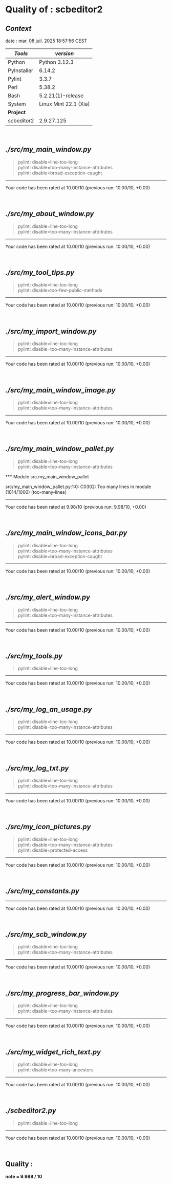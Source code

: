 # **Quality of :** **scbeditor2**

## *Context*

date :  mar. 08 juil. 2025 18:57:56 CEST

| *Tools* | *version* |
| -------------- | -------------------------------- |
| Python | Python 3.12.3 |
| PyInstaller | 6.14.2 |
| Pylint | 3.3.7 |
| Perl | 5.38.2 |
| Bash | 5.2.21(1)-release |
| System | Linux Mint 22.1 (Xia) |
| **Project** |  |
| scbeditor2 | 2.9.27.125 |

&nbsp;

## *./src/my_main_window.py*

> pylint: disable=line-too-long  
> pylint: disable=too-many-instance-attributes  
> pylint: disable=broad-exception-caught  
  
--------------------------------------------------------------------
Your code has been rated at 10.00/10 (previous run: 10.00/10, +0.00)

&nbsp;

## *./src/my_about_window.py*

> pylint: disable=line-too-long  
> pylint: disable=too-many-instance-attributes  
  
--------------------------------------------------------------------
Your code has been rated at 10.00/10 (previous run: 10.00/10, +0.00)

&nbsp;

## *./src/my_tool_tips.py*

> pylint: disable=line-too-long  
> pylint: disable=too-few-public-methods  
  
--------------------------------------------------------------------
Your code has been rated at 10.00/10 (previous run: 10.00/10, +0.00)

&nbsp;

## *./src/my_import_window.py*

> pylint: disable=line-too-long  
> pylint: disable=too-many-instance-attributes  
  
--------------------------------------------------------------------
Your code has been rated at 10.00/10 (previous run: 10.00/10, +0.00)

&nbsp;

## *./src/my_main_window_image.py*

> pylint: disable=line-too-long  
> pylint: disable=too-many-instance-attributes  
  
--------------------------------------------------------------------
Your code has been rated at 10.00/10 (previous run: 10.00/10, +0.00)

&nbsp;

## *./src/my_main_window_pallet.py*

> pylint: disable=line-too-long  
> pylint: disable=too-many-instance-attributes  
  
*** Module src.my_main_window_pallet  

src/my_main_window_pallet.py:1:0: C0302: Too many lines in module (1014/1000) (too-many-lines)

------------------------------------------------------------------
Your code has been rated at 9.98/10 (previous run: 9.98/10, +0.00)

&nbsp;

## *./src/my_main_window_icons_bar.py*

> pylint: disable=line-too-long  
> pylint: disable=too-many-instance-attributes  
> pylint: disable=broad-exception-caught  
  
--------------------------------------------------------------------
Your code has been rated at 10.00/10 (previous run: 10.00/10, +0.00)

&nbsp;

## *./src/my_alert_window.py*

> pylint: disable=line-too-long  
> pylint: disable=too-many-instance-attributes  
  
--------------------------------------------------------------------
Your code has been rated at 10.00/10 (previous run: 10.00/10, +0.00)

&nbsp;

## *./src/my_tools.py*

> pylint: disable=line-too-long
  
--------------------------------------------------------------------
Your code has been rated at 10.00/10 (previous run: 10.00/10, +0.00)

&nbsp;

## *./src/my_log_an_usage.py*

> pylint: disable=line-too-long  
> pylint: disable=too-many-instance-attributes  
  
--------------------------------------------------------------------
Your code has been rated at 10.00/10 (previous run: 10.00/10, +0.00)

&nbsp;

## *./src/my_log_txt.py*

> pylint: disable=line-too-long  
> pylint: disable=too-many-instance-attributes  
  
--------------------------------------------------------------------
Your code has been rated at 10.00/10 (previous run: 10.00/10, +0.00)

&nbsp;

## *./src/my_icon_pictures.py*

> pylint: disable=line-too-long  
> pylint: disable=too-many-instance-attributes  
> pylint: disable=protected-access  
  
--------------------------------------------------------------------
Your code has been rated at 10.00/10 (previous run: 10.00/10, +0.00)

&nbsp;

## *./src/my_constants.py*

--------------------------------------------------------------------
Your code has been rated at 10.00/10 (previous run: 10.00/10, +0.00)

&nbsp;

## *./src/my_scb_window.py*

> pylint: disable=line-too-long  
> pylint: disable=too-many-instance-attributes  
  
--------------------------------------------------------------------
Your code has been rated at 10.00/10 (previous run: 10.00/10, +0.00)

&nbsp;

## *./src/my_progress_bar_window.py*

> pylint: disable=line-too-long  
> pylint: disable=too-many-instance-attributes  
  
--------------------------------------------------------------------
Your code has been rated at 10.00/10 (previous run: 10.00/10, +0.00)

&nbsp;

## *./src/my_widget_rich_text.py*

> pylint: disable=line-too-long  
> pylint: disable=too-many-ancestors  
  
--------------------------------------------------------------------
Your code has been rated at 10.00/10 (previous run: 10.00/10, +0.00)

&nbsp;

## *./scbeditor2.py*

> pylint: disable=line-too-long
  
--------------------------------------------------------------------
Your code has been rated at 10.00/10 (previous run: 10.00/10, +0.00)

&nbsp;

## **Quality** :
**note = 9.998 / 10**

